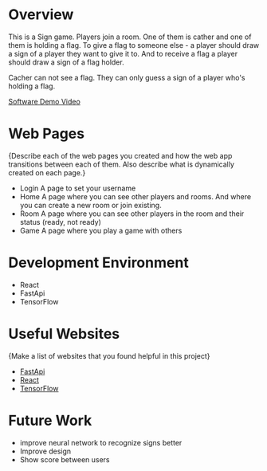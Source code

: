 # Overview

This is a Sign game. 
Players join a room. One of them is cather and one of them is holding a flag.
To give a flag to someone else - a player should draw a sign of a player they want to give it to. 
And to receive a flag a player should draw a sign of a flag holder.

Cacher can not see a flag. They can only guess a sign of a player who's holding a flag.

[Software Demo Video](https://youtu.be/4ScIDmjkuv0)

# Web Pages

{Describe each of the web pages you created and how the web app transitions between each of them.  Also describe what is dynamically created on each page.}
- Login
  A page to set your username
- Home
  A page where you can see other players and rooms. And where you can create a new room or join existing.
- Room
  A page where you can see other players in the room and their status (ready, not ready) 
- Game
  A page where you play a game with others

# Development Environment

- React
- FastApi
- TensorFlow

# Useful Websites

{Make a list of websites that you found helpful in this project}
* [FastApi](https://fastapi.tiangolo.com/)
* [React](https://react.dev/)
* [TensorFlow](https://www.tensorflow.org/api_docs)

# Future Work

* improve neural network to recognize signs better
* Improve design
* Show score between users
